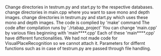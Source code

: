 Change directories in testrum.py and start.py to the respective databases.
change directories in main.cpp where you want to save mono and depth images.
change directories in testrum.py and start.py which uses these mono and depth images.
The code is complied by 'make' command
The code after compilation runs by './rtabap_project'
You can change 'main.cpp' by various files beginning with 'main****.cpp'
Each of these 'main****.cpp' have different functionalities.
We had not made code for VisualPlaceRecognition so we cannot attach it.
Parameters for differnt functions such as in case of testrum.py are passed through file handling.
